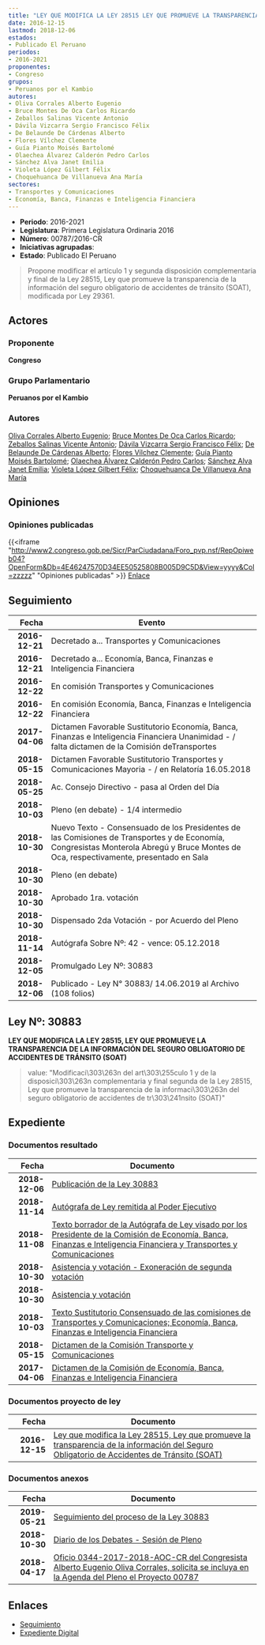 ```yaml
---
title: "LEY QUE MODIFICA LA LEY 28515 LEY QUE PROMUEVE LA TRANSPARENCIA DE LA INFORMACIÓN DEL SEGURO OBLIGATORIO DE ACCIDENTES DE TRÁNSITO (SOAT)"
date: 2016-12-15
lastmod: 2018-12-06
estados:
- Publicado El Peruano
periodos:
- 2016-2021
proponentes:
- Congreso
grupos:
- Peruanos por el Kambio
autores:
- Oliva Corrales Alberto Eugenio
- Bruce Montes De Oca Carlos Ricardo
- Zeballos Salinas Vicente Antonio
- Dávila Vizcarra Sergio Francisco Félix
- De Belaunde De Cárdenas Alberto
- Flores Vílchez Clemente
- Guía Pianto Moisés Bartolomé
- Olaechea Álvarez Calderón Pedro Carlos
- Sánchez Alva Janet Emilia
- Violeta López Gilbert Félix
- Choquehuanca De Villanueva Ana María
sectores:
- Transportes y Comunicaciones
- Economía, Banca, Finanzas e Inteligencia Financiera
---
```

- **Periodo**: 2016-2021
- **Legislatura**: Primera Legislatura Ordinaria 2016
- **Número**: 00787/2016-CR
- **Iniciativas agrupadas**: 
- **Estado**: Publicado El Peruano

> Propone modificar el artículo 1 y segunda disposición complementaria y final de la Ley 28515, Ley que promueve la transparencia de la información del seguro obligatorio de accidentes de tránsito (SOAT), modificada por Ley 29361.


## Actores

### Proponente

**Congreso**

### Grupo Parlamentario

**Peruanos por el Kambio**

### Autores

[Oliva Corrales Alberto Eugenio](mailto:mailto:aoliva@congreso.gob.pe); [Bruce Montes De Oca Carlos Ricardo](mailto:mailto:cbruce@congreso.gob.pe); [Zeballos Salinas Vicente Antonio](mailto:mailto:vzeballos@congreso.gob.pe); [Dávila Vizcarra Sergio Francisco Félix](mailto:mailto:sdavila@congreso.gob.pe); [De Belaunde De Cárdenas Alberto](mailto:mailto:adebelaunde@congreso.gob.pe); [Flores Vílchez Clemente](mailto:mailto:cflores@congreso.gob.pe); [Guía Pianto Moisés Bartolomé](mailto:mailto:mguia@congreso.gob.pe); [Olaechea Álvarez Calderón Pedro Carlos](mailto:mailto:polaechea@congreso.gob.pe); [Sánchez Alva Janet Emilia](mailto:mailto:jsancheza@congreso.gob.pe); [Violeta López Gilbert Félix](mailto:mailto:gvioleta@congreso.gob.pe); [Choquehuanca De Villanueva Ana María](mailto:mailto:achoquehuanca@congreso.gob.pe)

## Opiniones

### Opiniones publicadas

{{<iframe "http://www2.congreso.gob.pe/Sicr/ParCiudadana/Foro_pvp.nsf/RepOpiweb04?OpenForm&Db=4E46247570D34EE50525808B005D9C5D&View=yyyy&Col=zzzzz" "Opiniones publicadas" >}}
[Enlace](http://www2.congreso.gob.pe/Sicr/ParCiudadana/Foro_pvp.nsf/RepOpiweb04?OpenForm&Db=4E46247570D34EE50525808B005D9C5D&View=yyyy&Col=zzzzz)


## Seguimiento

| Fecha | Evento |
|------:|--------|
| **2016-12-21** | Decretado a... Transportes y Comunicaciones |
| **2016-12-21** | Decretado a... Economía, Banca, Finanzas e Inteligencia Financiera |
| **2016-12-22** | En comisión Transportes y Comunicaciones |
| **2016-12-22** | En comisión Economía, Banca, Finanzas e Inteligencia Financiera |
| **2017-04-06** | Dictamen Favorable Sustitutorio Economía, Banca, Finanzas e Inteligencia Financiera Unanimidad - / falta dictamen de la Comisión deTransportes |
| **2018-05-15** | Dictamen Favorable Sustitutorio Transportes y Comunicaciones Mayoria - / en Relatoría 16.05.2018 |
| **2018-05-25** | Ac. Consejo Directivo - pasa al Orden del Día |
| **2018-10-03** | Pleno (en debate) - 1/4 intermedio |
| **2018-10-30** | Nuevo Texto - Consensuado de los Presidentes de las Comisiones de Transportes y de Economía, Congresistas Monterola Abregú y Bruce Montes de Oca, respectivamente, presentado en Sala |
| **2018-10-30** | Pleno (en debate) |
| **2018-10-30** | Aprobado 1ra. votación |
| **2018-10-30** | Dispensado 2da Votación - por Acuerdo del Pleno |
| **2018-11-14** | Autógrafa Sobre Nº: 42 - vence: 05.12.2018 |
| **2018-12-05** | Promulgado Ley Nº: 30883 |
| **2018-12-06** | Publicado - Ley N° 30883/ 14.06.2019 al Archivo (108 folios) |

## Ley Nº: 30883

**LEY QUE MODIFICA LA LEY 28515, LEY QUE PROMUEVE LA TRANSPARENCIA DE LA INFORMACIÓN DEL SEGURO OBLIGATORIO DE ACCIDENTES DE TRÁNSITO (SOAT)**

> value: "Modificaci\303\263n del art\303\255culo 1 y de la disposici\303\263n complementaria y final segunda de la Ley 28515, Ley que promueve la transparencia de la informaci\303\263n del seguro obligatorio de accidentes de tr\303\241nsito (SOAT)"


## Expediente

### Documentos resultado

| Fecha | Documento |
|------:|-----------|
| **2018-12-06** | [Publicación de la Ley 30883](http://www.leyes.congreso.gob.pe/Documentos/2016_2021/ADLP/Normas_Legales/30883-LEY.pdf) |
| **2018-11-14** | [Autógrafa de Ley remitida al Poder Ejecutivo](http://www.leyes.congreso.gob.pe/Documentos/2016_2021/ADLP/Texto_Aprobado/AU0078720181114.pdf) |
| **2018-11-08** | [Texto borrador de la Autógrafa de Ley visado por los Presidente de la Comisión de Economía, Banca, Finanzas e Inteligencia Financiera y Transportes y Comunicaciones](http://www.leyes.congreso.gob.pe/Documentos/2016_2021/Texto_Borrador_de_Autografa/BAU0078720181108.pdf) |
| **2018-10-30** | [Asistencia y votación - Exoneración de segunda votación](http://www.leyes.congreso.gob.pe/Documentos/2016_2021/Asistencia_y_Votacion/Proyectos_de_Ley/Exoneracion_de_Segunda_Votacion/ESV0078720181030..pdf) |
| **2018-10-30** | [Asistencia y votación](http://www.leyes.congreso.gob.pe/Documentos/2016_2021/Asistencia_y_Votacion/Proyectos_de_Ley/AV0078720181030..pdf) |
| **2018-10-03** | [Texto Sustitutorio Consensuado de las comisiones de Transportes y Comunicaciones; Economía, Banca, Finanzas e Inteligencia Financiera](http://www.leyes.congreso.gob.pe/Documentos/2016_2021/Texto_Sustitutorio/Consensuado/TSC0078720181003.pdf) |
| **2018-05-15** | [Dictamen de la Comisión Transporte y Comunicaciones](http://www.leyes.congreso.gob.pe/Documentos/2016_2021/Dictamenes/Proyectos_de_Ley/00787DC23MAY20180515.pdf) |
| **2017-04-06** | [Dictamen de la Comisión de Economía, Banca, Finanzas e Inteligencia Financiera](http://www.leyes.congreso.gob.pe/Documentos/2016_2021/Dictamenes/Proyectos_de_Ley/00787DC09MAY20170406..pdf) |

### Documentos proyecto de ley

| Fecha | Documento |
|------:|-----------|
| **2016-12-15** | [Ley que modifica la Ley 28515, Ley que promueve la transparencia de la información del Seguro Obligatorio de Accidentes de Tránsito (SOAT)](http://www.leyes.congreso.gob.pe/Documentos/2016_2021/Proyectos_de_Ley_y_de_Resoluciones_Legislativas/PL0078720161215.pdf) |

### Documentos anexos

| Fecha | Documento |
|------:|-----------|
| **2019-05-21** | [Seguimiento del proceso de la Ley 30883](http://www.leyes.congreso.gob.pe/Documentos/2016_2021/Seguimiento_de_Proyectos_de_Ley/00787PL20190521.pdf) |
| **2018-10-30** | [Diario de los Debates - Sesión de Pleno](http://www2.congreso.gob.pe/Sicr/DiarioDebates/Publicad.nsf/SesionesPleno/05256D6E0073DFE905258337005CF36B/$FILE/PLO-2018-12.pdf) |
| **2018-04-17** | [Oficio 0344-2017-2018-AOC-CR del Congresista Alberto Eugenio Oliva Corrales, solicita se incluya en la Agenda del Pleno el Proyecto 00787](http://www.leyes.congreso.gob.pe/Documentos/2016_2021/Oficios/Congresistas/OFICIO-0344-2017-2018-AOC-CR.pdf) |

## Enlaces

- [Seguimiento](http://www2.congreso.gob.pe/Sicr/TraDocEstProc/CLProLey2016.nsf/f7fff46988ca05b1052578e100829cc7/77934cdea2dc16c70525808b00586451?OpenDocument)
- [Expediente Digital](http://www2.congreso.gob.pe/Sicr/TraDocEstProc/CLProLey2016.nsf/f7fff46988ca05b1052578e100829cc7/77934cdea2dc16c70525808b00586451?OpenDocument&Click=05257FB7005EB655.eb71d0cf91d8294e05256cdf006b5706/$Body/0.1C6C)


